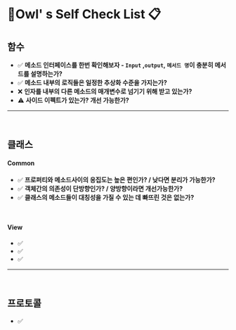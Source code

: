 # 🦉Owl' s  Self Check List 📋



## 함수

- ✅ **메소드 인터페이스를 한번 확인해보자 - `Input` ,`output`, `메서드 명`이 충분히 메서드를 설명하는가?**
- ✅ **메소드 내부의 로직들은 일정한 추상화 수준을 가지는가?**
- ❌ **인자를 내부의 다른 메소드의 매개변수로 넘기기 위해 받고 있는가?**
- ⚠️ **사이드 이펙트가 있는가?   개선 가능한가?**

---

<br>

## 클래스

#### Common

- ✅  **프로퍼티와 메소드사이의 응집도는 높은 편인가? / 낮다면 분리가 가능한가?**
- ✅  **객체간의 의존성이 단방향인가? / 양방향이라면 개선가능한가?**
- ✅  **클래스의 메소드들이 대칭성을 가질 수 있는 데 빠뜨린 것은 없는가?**

<br>

#### View

- ✅
- ✅
- ✅

---

<br>

## 프로토콜

- ✅





